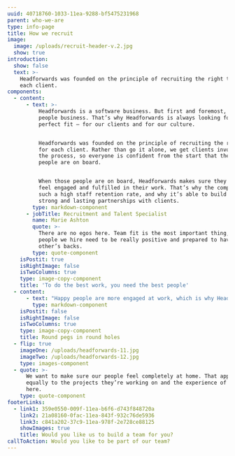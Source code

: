 ```yaml
---
uuid: 40718760-1033-11ea-9288-bf5475231968
parent: who-we-are
type: info-page
title: How we recruit
image:
  image: /uploads/recruit-header-v.2.jpg
  show: true
introduction:
  show: false
  text: >-
    Headforwards was founded on the principle of recruiting the right team for
    each client.
components:
  - content:
      - text: >-
          Headforwards is a software business. But first and foremost, it’s a
          people business. That’s why Headforwards is always looking for the
          perfect fit – for our clients and for our culture.


          Headforwards was founded on the principle of recruiting the right team
          for each client. Rather than go it alone, we get clients involved in
          the process, so everyone is confident from the start that the right
          people are on board.


          When those people are on board, Headforwards makes sure they always
          feel engaged and fulfilled in their work. That’s why the company has
          such a high staff retention rate, and why it’s able to build such
          strong and lasting partnerships with clients.
        type: markdown-component
      - jobTitle: Recruitment and Talent Specialist
        name: Marie Ashton
        quote: >-
          There are no egos here. Team fit is the most important thing, so the
          people we hire need to be really positive and prepared to have each
          other’s backs.
        type: quote-component
    isPostit: true
    isRightImage: false
    isTwoColumns: true
    type: image-copy-component
    title: 'To do the best work, you need the best people'
  - content:
      - text: "Happy people are more engaged at work, which is why Headforwards places so much emphasis on ensuring its staff, and the people around them, are well looked after. \r\n\nThat’s one reason you’re more likely to see Headforwards employees at one of the company’s many social events than burning the midnight oil. And it’s why Headforwards goes above and beyond to help its people feel right at home when relocating to Cornwall.    \n\n\rIt’s all about doing valuable work, in a beautiful place, for appreciative clients. With a ready-made social life just waiting to be enjoyed."
        type: markdown-component
    isPostit: false
    isRightImage: false
    isTwoColumns: true
    type: image-copy-component
    title: Round pegs in round holes
  - flip: true
    imageOne: /uploads/headforwards-11.jpg
    imageTwo: /uploads/headforwards-12.jpg
    type: images-component
  - quote: >-
      We want to make sure our people feel completely at home. That applies
      equally to the projects they’re working on and the experience of being
      here.
    type: quote-component
footerLinks:
  - link1: 359e0550-009f-11ea-b6f6-d743f848720a
    link2: 21a08160-0fac-11ea-843f-932c76de5936
    link3: c841a202-37c9-11ea-978f-2e728ce88125
    showImages: true
    title: Would you like us to build a team for you?
callToAction: Would you like to be part of our team?
---
```


